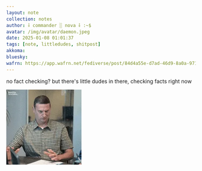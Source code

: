 ```yaml
---
layout: note
collection: notes
author: ⸸ commander ░ nova ⸸ :~$
avatar: /img/avatar/daemon.jpeg
date: 2025-01-08 01:01:37
tags: [note, littledudes, shitpost]
akkoma: 
bluesky: 
wafrn: https://app.wafrn.net/fediverse/post/84d4a55e-d7ad-46d9-8a0a-971c347fcf8c
---
```

no fact checking? but there's little dudes in there, checking facts right now

<img src="/img/gifs/tim_robinson.webp">